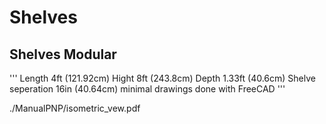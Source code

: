 # Shelves

## Shelves Modular

'''
Length 4ft (121.92cm)
Hight 8ft (243.8cm)
Depth 1.33ft (40.6cm)
Shelve seperation 16in (40.64cm)
minimal drawings done with FreeCAD
'''

./ManualPNP/isometric_vew.pdf
